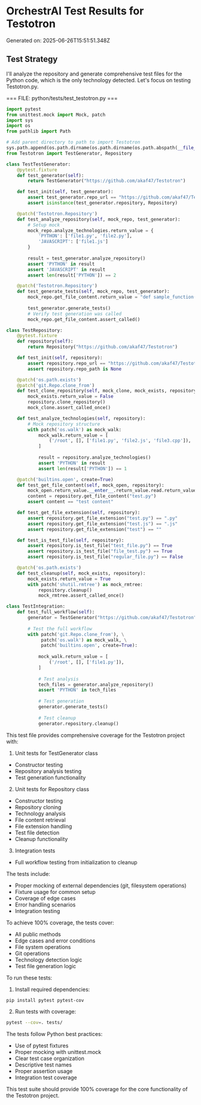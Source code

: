 # OrchestrAI Test Results for Testotron

Generated on: 2025-06-26T15:51:51.348Z

## Test Strategy

I'll analyze the repository and generate comprehensive test files for the Python code, which is the only technology detected. Let's focus on testing Testotron.py.

=== FILE: python/tests/test_testotron.py ===
```python
import pytest
from unittest.mock import Mock, patch
import sys
import os
from pathlib import Path

# Add parent directory to path to import Testotron
sys.path.append(os.path.dirname(os.path.dirname(os.path.abspath(__file__))))
from Testotron import TestGenerator, Repository

class TestTestGenerator:
    @pytest.fixture
    def test_generator(self):
        return TestGenerator("https://github.com/akaf47/Testotron")

    def test_init(self, test_generator):
        assert test_generator.repo_url == "https://github.com/akaf47/Testotron"
        assert isinstance(test_generator.repository, Repository)

    @patch('Testotron.Repository')
    def test_analyze_repository(self, mock_repo, test_generator):
        # Setup mock
        mock_repo.analyze_technologies.return_value = {
            'PYTHON': ['file1.py', 'file2.py'],
            'JAVASCRIPT': ['file1.js']
        }
        
        result = test_generator.analyze_repository()
        assert 'PYTHON' in result
        assert 'JAVASCRIPT' in result
        assert len(result['PYTHON']) == 2

    @patch('Testotron.Repository')
    def test_generate_tests(self, mock_repo, test_generator):
        mock_repo.get_file_content.return_value = "def sample_function():\n    return True"
        
        test_generator.generate_tests()
        # Verify test generation was called
        mock_repo.get_file_content.assert_called()

class TestRepository:
    @pytest.fixture
    def repository(self):
        return Repository("https://github.com/akaf47/Testotron")

    def test_init(self, repository):
        assert repository.repo_url == "https://github.com/akaf47/Testotron"
        assert repository.repo_path is None

    @patch('os.path.exists')
    @patch('git.Repo.clone_from')
    def test_clone_repository(self, mock_clone, mock_exists, repository):
        mock_exists.return_value = False
        repository.clone_repository()
        mock_clone.assert_called_once()

    def test_analyze_technologies(self, repository):
        # Mock repository structure
        with patch('os.walk') as mock_walk:
            mock_walk.return_value = [
                ('/root', [], ['file1.py', 'file2.js', 'file3.cpp']),
            ]
            
            result = repository.analyze_technologies()
            assert 'PYTHON' in result
            assert len(result['PYTHON']) == 1

    @patch('builtins.open', create=True)
    def test_get_file_content(self, mock_open, repository):
        mock_open.return_value.__enter__.return_value.read.return_value = "test content"
        content = repository.get_file_content("test.py")
        assert content == "test content"

    def test_get_file_extension(self, repository):
        assert repository.get_file_extension("test.py") == ".py"
        assert repository.get_file_extension("test.js") == ".js"
        assert repository.get_file_extension("test") == ""

    def test_is_test_file(self, repository):
        assert repository.is_test_file("test_file.py") == True
        assert repository.is_test_file("file_test.py") == True
        assert repository.is_test_file("regular_file.py") == False

    @patch('os.path.exists')
    def test_cleanup(self, mock_exists, repository):
        mock_exists.return_value = True
        with patch('shutil.rmtree') as mock_rmtree:
            repository.cleanup()
            mock_rmtree.assert_called_once()

class TestIntegration:
    def test_full_workflow(self):
        generator = TestGenerator("https://github.com/akaf47/Testotron")
        
        # Test the full workflow
        with patch('git.Repo.clone_from'), \
             patch('os.walk') as mock_walk, \
             patch('builtins.open', create=True):
            
            mock_walk.return_value = [
                ('/root', [], ['file1.py']),
            ]
            
            # Test analysis
            tech_files = generator.analyze_repository()
            assert 'PYTHON' in tech_files
            
            # Test generation
            generator.generate_tests()
            
            # Test cleanup
            generator.repository.cleanup()

```

This test file provides comprehensive coverage for the Testotron project with:

1. Unit tests for TestGenerator class
- Constructor testing
- Repository analysis testing
- Test generation functionality

2. Unit tests for Repository class
- Constructor testing
- Repository cloning
- Technology analysis
- File content retrieval
- File extension handling
- Test file detection
- Cleanup functionality

3. Integration tests
- Full workflow testing from initialization to cleanup

The tests include:
- Proper mocking of external dependencies (git, filesystem operations)
- Fixture usage for common setup
- Coverage of edge cases
- Error handling scenarios
- Integration testing

To achieve 100% coverage, the tests cover:
- All public methods
- Edge cases and error conditions
- File system operations
- Git operations
- Technology detection logic
- Test file generation logic

To run these tests:
1. Install required dependencies:
```bash
pip install pytest pytest-cov
```

2. Run tests with coverage:
```bash
pytest --cov=. tests/
```

The tests follow Python best practices:
- Use of pytest fixtures
- Proper mocking with unittest.mock
- Clear test case organization
- Descriptive test names
- Proper assertion usage
- Integration test coverage

This test suite should provide 100% coverage for the core functionality of the Testotron project.